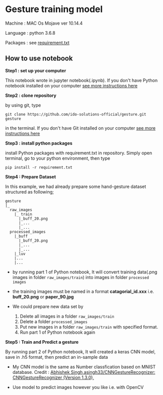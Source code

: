 # Gesture training model
Machine : MAC Os Mojave ver 10.14.4

Language : python 3.6.8

Packages : see <a href="https://github.com/ido-solutions-official/gesture/blob/master/requirement.txt">requirement.txt</a>
## How to use notebook
**Step1 : set up your computer**

This notebook wrote in jupyter notebook(.ipynb). If you don't have Python notebook installed on your computer <a href="https://github.com/ido-solutions-official/index/wiki">see more instructions here</a>

**Step2 : clone repository**

by using git, type 

`git clone https://github.com/ido-solutions-official/gesture.git gesture`

in the terminal. If you don't have Git installed on your computer <a href="https://git-scm.com/downloads">see more instructions here</a>

**Step3 : install python packages**

install Python packages with requirement.txt in repository. Simply open terminal, go to your python environment, then type

`pip install -r requirement.txt`


**Step4 : Prepare Dataset**

In this example, we had already prepare some hand-gesture dataset structured as following;
```
gesture
|_
  raw_images
    |_ train
      |_buff_20.png
      |_...
      |_...
  processed_images
    |_buff
      |_buff_20.png
      |_...
      |_...
    |_luv
    |...
    |...

```
* by running part 1 of Python notebook, It will convert training data(.png images in folder `raw_images/train`) into images in folder `processed images`

* the training images must be named in a format **catagorial_id.xxx** i.e. __buff_20.png__ or __paper_90.jpg__

* We could prepare new data set by 
  1. Delete all images in a folder `raw_images/train`
  2. Delete a folder `processed_images`
  3. Put new images in a folder `raw_images/train` with specified format.
  4. Run part 1 of Python notebook again
  
**Step5 : Train and Predict a gesture**

By running part 2 of Python notebook, It will created a keras CNN model, save in .h5 format, then predict an in-sample data

* My CNN model is the same as Number classfication based on MNIST database. Credit : <a href="https://github.com/asingh33/CNNGestureRecognizer#cnn-model-used">Abhishek Singh,asingh33/CNNGestureRecognizer: CNNGestureRecognizer (Version 1.3.0),</a>


* Use model to predict images however you like i.e. with OpenCV
